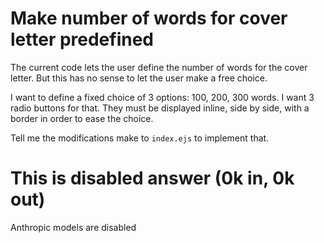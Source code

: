 # Make number of words for cover letter predefined 

The current code lets the user define the number of words for the cover letter.
But this has no sense to let the user make a free choice.

I want to define a fixed choice of 3 options: 100, 200, 300 words.
I want 3 radio buttons for that.
They must be displayed inline, side by side, with a border in order to ease the choice.

Tell me the modifications make to `index.ejs` to implement that.





# This is disabled answer (0k in, 0k out)

Anthropic models are disabled

